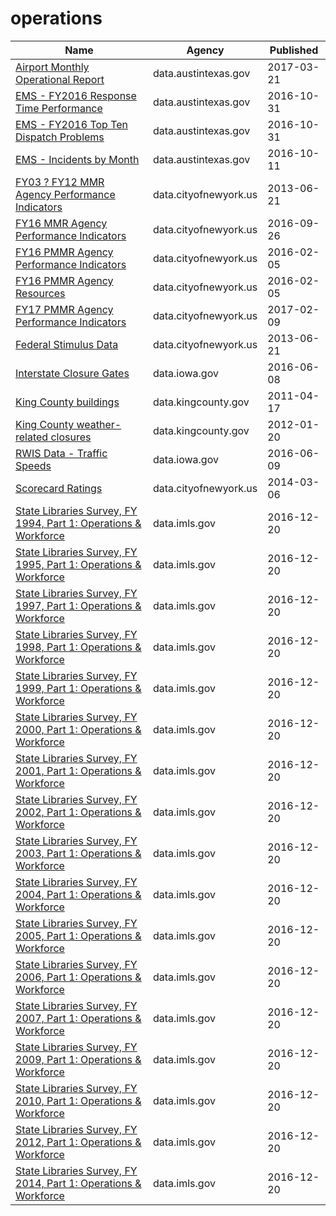 # operations

Name | Agency | Published
---- | ---- | ---------
[Airport Monthly Operational Report](../datasets/67kt-ykxh.md) | data.austintexas.gov | 2017-03-21
[EMS - FY2016 Response Time Performance](../datasets/akcn-m4jp.md) | data.austintexas.gov | 2016-10-31
[EMS - FY2016 Top Ten Dispatch Problems](../datasets/etau-83bk.md) | data.austintexas.gov | 2016-10-31
[EMS - Incidents by Month](../datasets/gjtj-jt2d.md) | data.austintexas.gov | 2016-10-11
[FY03 ? FY12 MMR Agency Performance Indicators](../datasets/jhjm-vsp8.md) | data.cityofnewyork.us | 2013-06-21
[FY16 MMR Agency Performance Indicators](../datasets/8jfz-tjny.md) | data.cityofnewyork.us | 2016-09-26
[FY16 PMMR Agency Performance Indicators](../datasets/q5za-zqz7.md) | data.cityofnewyork.us | 2016-02-05
[FY16 PMMR Agency Resources](../datasets/7ceq-6nwu.md) | data.cityofnewyork.us | 2016-02-05
[FY17 PMMR Agency Performance Indicators](../datasets/him9-7gri.md) | data.cityofnewyork.us | 2017-02-09
[Federal Stimulus Data](../datasets/ivix-m77e.md) | data.cityofnewyork.us | 2013-06-21
[Interstate Closure Gates](../datasets/25x6-mtdd.md) | data.iowa.gov | 2016-06-08
[King County buildings](../datasets/53th-fexa.md) | data.kingcounty.gov | 2011-04-17
[King County weather-related closures](../datasets/7rfv-abqx.md) | data.kingcounty.gov | 2012-01-20
[RWIS Data - Traffic Speeds](../datasets/am2d-jc37.md) | data.iowa.gov | 2016-06-09
[Scorecard Ratings](../datasets/rqhp-hivt.md) | data.cityofnewyork.us | 2014-03-06
[State Libraries Survey, FY 1994, Part 1: Operations & Workforce](../datasets/b5vx-qky6.md) | data.imls.gov | 2016-12-20
[State Libraries Survey, FY 1995, Part 1: Operations & Workforce](../datasets/fixd-rw4z.md) | data.imls.gov | 2016-12-20
[State Libraries Survey, FY 1997, Part 1: Operations & Workforce](../datasets/97tr-cf5g.md) | data.imls.gov | 2016-12-20
[State Libraries Survey, FY 1998, Part 1: Operations & Workforce](../datasets/ne6m-kay3.md) | data.imls.gov | 2016-12-20
[State Libraries Survey, FY 1999, Part 1: Operations & Workforce](../datasets/s6bx-erwg.md) | data.imls.gov | 2016-12-20
[State Libraries Survey, FY 2000, Part 1: Operations & Workforce](../datasets/xa7b-pyuw.md) | data.imls.gov | 2016-12-20
[State Libraries Survey, FY 2001, Part 1: Operations & Workforce](../datasets/qxka-nndr.md) | data.imls.gov | 2016-12-20
[State Libraries Survey, FY 2002, Part 1: Operations & Workforce](../datasets/vsm8-pjjt.md) | data.imls.gov | 2016-12-20
[State Libraries Survey, FY 2003, Part 1: Operations & Workforce](../datasets/q2nk-htvf.md) | data.imls.gov | 2016-12-20
[State Libraries Survey, FY 2004, Part 1: Operations & Workforce](../datasets/c4gq-ae2a.md) | data.imls.gov | 2016-12-20
[State Libraries Survey, FY 2005, Part 1: Operations & Workforce](../datasets/vbzm-6ydx.md) | data.imls.gov | 2016-12-20
[State Libraries Survey, FY 2006, Part 1: Operations & Workforce](../datasets/n7fh-zan2.md) | data.imls.gov | 2016-12-20
[State Libraries Survey, FY 2007, Part 1: Operations & Workforce](../datasets/inm4-3tsj.md) | data.imls.gov | 2016-12-20
[State Libraries Survey, FY 2009, Part 1: Operations & Workforce](../datasets/rna2-j7md.md) | data.imls.gov | 2016-12-20
[State Libraries Survey, FY 2010, Part 1: Operations & Workforce](../datasets/cjfg-5pz8.md) | data.imls.gov | 2016-12-20
[State Libraries Survey, FY 2012, Part 1: Operations & Workforce](../datasets/2sms-kv74.md) | data.imls.gov | 2016-12-20
[State Libraries Survey, FY 2014, Part 1: Operations & Workforce](../datasets/ega2-r6pd.md) | data.imls.gov | 2016-12-20

